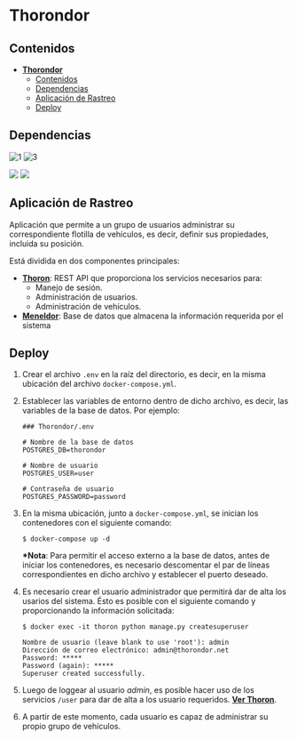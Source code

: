 # **Thorondor**

## Contenidos

- [**Thorondor**](#thorondor)
  - [Contenidos](#contenidos)
  - [Dependencias](#dependencias)
  - [Aplicación de Rastreo](#aplicaci%C3%B3n-de-rastreo)
  - [Deploy](#deploy)

## Dependencias

![1](https://img.shields.io/badge/Thoron-1.0-darkred.svg)
![3](https://img.shields.io/badge/Meneldor-1.0-darkred.svg)

![](https://img.shields.io/badge/docker-*-blue.svg)
![](https://img.shields.io/badge/docker--compose-*-blue.svg)


## Aplicación de Rastreo

Aplicación que permite a un grupo de usuarios administrar su correspondiente flotilla de vehículos, es decir, definir sus propiedades, incluida su posición.

Está dividida en dos componentes principales:

- [**Thoron**](1): REST API que proporciona los servicios necesarios para:
  - Manejo de sesión.
  - Administración de usuarios.
  - Administración de vehículos.
- [**Meneldor**](3): Base de datos que almacena la información requerida por el sistema

## Deploy

1. Crear el archivo `.env` en la raíz del directorio, es decir, en la misma ubicación del archivo `docker-compose.yml`.
   
2. Establecer las variables de entorno dentro de dicho archivo, es decir, las variables de la base de datos. Por ejemplo:
    ```
    ### Thorondor/.env
    
    # Nombre de la base de datos
    POSTGRES_DB=thorondor
    
    # Nombre de usuario
    POSTGRES_USER=user
    
    # Contraseña de usuario
    POSTGRES_PASSWORD=password
    ```

3. En la misma ubicación, junto a `docker-compose.yml`, se inician los contenedores con el siguiente comando:
   ```
   $ docker-compose up -d
   ```
   **\*Nota**: Para permitir el acceso externo a la base de datos, antes de iniciar los contenedores, es necesario descomentar el par de líneas correspondientes en dicho archivo y establecer el puerto deseado.

4. Es necesario crear el usuario administrador que permitirá dar de alta los usarios del sistema. Ésto es posible con el siguiente comando y proporcionando la información solicitada:
   ```
   $ docker exec -it thoron python manage.py createsuperuser
   
   Nombre de usuario (leave blank to use 'root'): admin
   Dirección de correo electrónico: admin@thorondor.net
   Password: *****
   Password (again): ***** 
   Superuser created successfully.
   ```
5. Luego de loggear al usuario *admin*, es posible hacer uso de los servicios `/user` para dar de alta a los usuario requeridos. [**Ver Thoron**](1).

6. A partir de este momento, cada usuario es capaz de administrar su propio grupo de vehículos.


[1]: ./Thoron/README.md
[3]: ./Meneldor/README.md